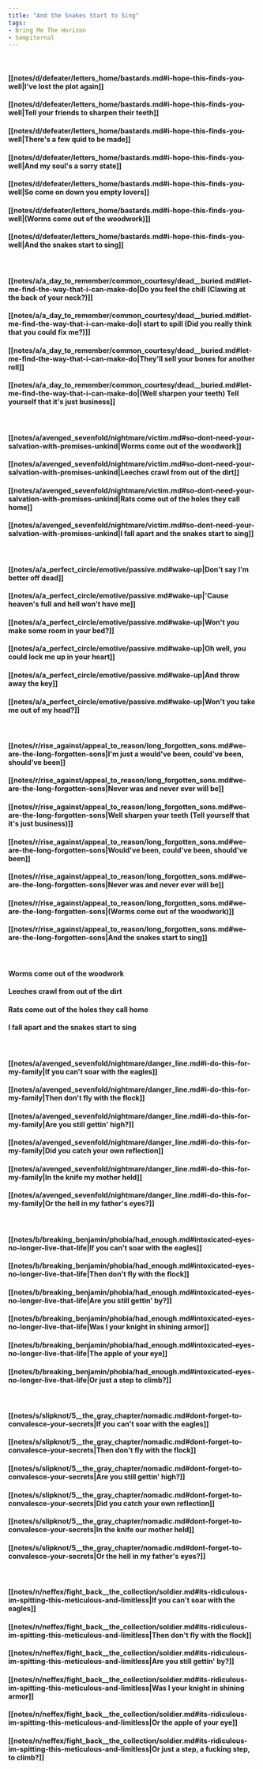 ```yaml
---
title: "And the Snakes Start to Sing"
tags:
- Bring Me The Horizon
- Sempiternal
---
```

&nbsp;
#### [[notes/d/defeater/letters_home/bastards.md#i-hope-this-finds-you-well|I've lost the plot again]]
#### [[notes/d/defeater/letters_home/bastards.md#i-hope-this-finds-you-well|Tell your friends to sharpen their teeth]]
#### [[notes/d/defeater/letters_home/bastards.md#i-hope-this-finds-you-well|There's a few quid to be made]]
#### [[notes/d/defeater/letters_home/bastards.md#i-hope-this-finds-you-well|And my soul's a sorry state]]
#### [[notes/d/defeater/letters_home/bastards.md#i-hope-this-finds-you-well|So come on down you empty lovers]]
#### [[notes/d/defeater/letters_home/bastards.md#i-hope-this-finds-you-well|(Worms come out of the woodwork)]]
#### [[notes/d/defeater/letters_home/bastards.md#i-hope-this-finds-you-well|And the snakes start to sing]]
&nbsp;
#### [[notes/a/a_day_to_remember/common_courtesy/dead__buried.md#let-me-find-the-way-that-i-can-make-do|Do you feel the chill (Clawing at the back of your neck?)]]
#### [[notes/a/a_day_to_remember/common_courtesy/dead__buried.md#let-me-find-the-way-that-i-can-make-do|I start to spill (Did you really think that you could fix me?)]]
#### [[notes/a/a_day_to_remember/common_courtesy/dead__buried.md#let-me-find-the-way-that-i-can-make-do|They'll sell your bones for another roll]]
#### [[notes/a/a_day_to_remember/common_courtesy/dead__buried.md#let-me-find-the-way-that-i-can-make-do|(Well sharpen your teeth) Tell yourself that it's just business]]
&nbsp;
#### [[notes/a/avenged_sevenfold/nightmare/victim.md#so-dont-need-your-salvation-with-promises-unkind|Worms come out of the woodwork]]
#### [[notes/a/avenged_sevenfold/nightmare/victim.md#so-dont-need-your-salvation-with-promises-unkind|Leeches crawl from out of the dirt]]
#### [[notes/a/avenged_sevenfold/nightmare/victim.md#so-dont-need-your-salvation-with-promises-unkind|Rats come out of the holes they call home]]
#### [[notes/a/avenged_sevenfold/nightmare/victim.md#so-dont-need-your-salvation-with-promises-unkind|I fall apart and the snakes start to sing]]
&nbsp;
#### [[notes/a/a_perfect_circle/emotive/passive.md#wake-up|Don't say I'm better off dead]]
#### [[notes/a/a_perfect_circle/emotive/passive.md#wake-up|'Cause heaven's full and hell won't have me]]
#### [[notes/a/a_perfect_circle/emotive/passive.md#wake-up|Won't you make some room in your bed?]]
#### [[notes/a/a_perfect_circle/emotive/passive.md#wake-up|Oh well, you could lock me up in your heart]]
#### [[notes/a/a_perfect_circle/emotive/passive.md#wake-up|And throw away the key]]
#### [[notes/a/a_perfect_circle/emotive/passive.md#wake-up|Won't you take me out of my head?]]
&nbsp;
#### [[notes/r/rise_against/appeal_to_reason/long_forgotten_sons.md#we-are-the-long-forgotten-sons|I'm just a would've been, could've been, should've been]]
#### [[notes/r/rise_against/appeal_to_reason/long_forgotten_sons.md#we-are-the-long-forgotten-sons|Never was and never ever will be]]
#### [[notes/r/rise_against/appeal_to_reason/long_forgotten_sons.md#we-are-the-long-forgotten-sons|Well sharpen your teeth (Tell yourself that it's just business)]]
#### [[notes/r/rise_against/appeal_to_reason/long_forgotten_sons.md#we-are-the-long-forgotten-sons|Would've been, could've been, should've been]]
#### [[notes/r/rise_against/appeal_to_reason/long_forgotten_sons.md#we-are-the-long-forgotten-sons|Never was and never ever will be]]
#### [[notes/r/rise_against/appeal_to_reason/long_forgotten_sons.md#we-are-the-long-forgotten-sons|(Worms come out of the woodwork)]]
#### [[notes/r/rise_against/appeal_to_reason/long_forgotten_sons.md#we-are-the-long-forgotten-sons|And the snakes start to sing]]
&nbsp;
#### Worms come out of the woodwork
#### Leeches crawl from out of the dirt
#### Rats come out of the holes they call home
#### I fall apart and the snakes start to sing
&nbsp;
#### [[notes/a/avenged_sevenfold/nightmare/danger_line.md#i-do-this-for-my-family|If you can't soar with the eagles]]
#### [[notes/a/avenged_sevenfold/nightmare/danger_line.md#i-do-this-for-my-family|Then don't fly with the flock]]
#### [[notes/a/avenged_sevenfold/nightmare/danger_line.md#i-do-this-for-my-family|Are you still gettin' high?]]
#### [[notes/a/avenged_sevenfold/nightmare/danger_line.md#i-do-this-for-my-family|Did you catch your own reflection]]
#### [[notes/a/avenged_sevenfold/nightmare/danger_line.md#i-do-this-for-my-family|In the knife my mother held]]
#### [[notes/a/avenged_sevenfold/nightmare/danger_line.md#i-do-this-for-my-family|Or the hell in my father's eyes?]]
&nbsp;
#### [[notes/b/breaking_benjamin/phobia/had_enough.md#intoxicated-eyes-no-longer-live-that-life|If you can't soar with the eagles]]
#### [[notes/b/breaking_benjamin/phobia/had_enough.md#intoxicated-eyes-no-longer-live-that-life|Then don't fly with the flock]]
#### [[notes/b/breaking_benjamin/phobia/had_enough.md#intoxicated-eyes-no-longer-live-that-life|Are you still gettin' by?]]
#### [[notes/b/breaking_benjamin/phobia/had_enough.md#intoxicated-eyes-no-longer-live-that-life|Was I your knight in shining armor]]
#### [[notes/b/breaking_benjamin/phobia/had_enough.md#intoxicated-eyes-no-longer-live-that-life|The apple of your eye]]
#### [[notes/b/breaking_benjamin/phobia/had_enough.md#intoxicated-eyes-no-longer-live-that-life|Or just a step to climb?]]
&nbsp;
#### [[notes/s/slipknot/5__the_gray_chapter/nomadic.md#dont-forget-to-convalesce-your-secrets|If you can't soar with the eagles]]
#### [[notes/s/slipknot/5__the_gray_chapter/nomadic.md#dont-forget-to-convalesce-your-secrets|Then don't fly with the flock]]
#### [[notes/s/slipknot/5__the_gray_chapter/nomadic.md#dont-forget-to-convalesce-your-secrets|Are you still gettin' high?]]
#### [[notes/s/slipknot/5__the_gray_chapter/nomadic.md#dont-forget-to-convalesce-your-secrets|Did you catch your own reflection]]
#### [[notes/s/slipknot/5__the_gray_chapter/nomadic.md#dont-forget-to-convalesce-your-secrets|In the knife our mother held]]
#### [[notes/s/slipknot/5__the_gray_chapter/nomadic.md#dont-forget-to-convalesce-your-secrets|Or the hell in my father's eyes?]]
&nbsp;
#### [[notes/n/neffex/fight_back__the_collection/soldier.md#its-ridiculous-im-spitting-this-meticulous-and-limitless|If you can't soar with the eagles]]
#### [[notes/n/neffex/fight_back__the_collection/soldier.md#its-ridiculous-im-spitting-this-meticulous-and-limitless|Then don't fly with the flock]]
#### [[notes/n/neffex/fight_back__the_collection/soldier.md#its-ridiculous-im-spitting-this-meticulous-and-limitless|Are you still gettin' by?]]
#### [[notes/n/neffex/fight_back__the_collection/soldier.md#its-ridiculous-im-spitting-this-meticulous-and-limitless|Was I your knight in shining armor]]
#### [[notes/n/neffex/fight_back__the_collection/soldier.md#its-ridiculous-im-spitting-this-meticulous-and-limitless|Or the apple of your eye]]
#### [[notes/n/neffex/fight_back__the_collection/soldier.md#its-ridiculous-im-spitting-this-meticulous-and-limitless|Or just a step, a fucking step, to climb?]]
